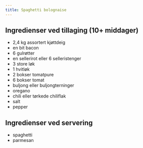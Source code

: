 ```yaml
---
title: Spaghetti bolognaise
---
```


Ingredienser ved tillaging (10+ middager)
---

- 2,4 kg assortert kjøttdeig
- en bit bacon
- 6 gulrøtter
- en sellerirot eller 6 selleristenger
- 3 store løk
- 1 hvitløk
- 2 bokser tomatpure
- 6 bokser tomat
- buljong eller buljongterninger
- oregano
- chili eller tørkede chiliflak
- salt
- pepper

Ingredienser ved servering
---

- spaghetti
- parmesan
